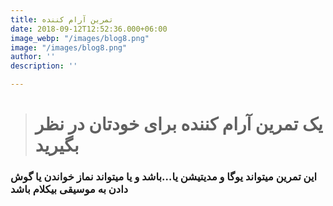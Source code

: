 ```yaml
---
title: تمرین آرام کننده
date: 2018-09-12T12:52:36.000+06:00
image_webp: "/images/blog8.png"
image: "/images/blog8.png"
author: ''
description: ''

---
```

> # **یک تمرین آرام کننده برای خودتان در نظر بگیرید**

### **این تمرین میتواند یوگا و مدیتیشن یا…باشد و یا میتواند نماز خواندن یا گوش دادن به موسیقی بیکلام باشد**